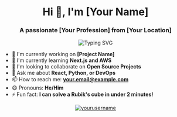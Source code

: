 <h1 align="center">Hi 👋, I'm [Your Name]</h1>
<h3 align="center">A passionate [Your Profession] from [Your Location]</h3>

<p align="center">
  <img src="https://readme-typing-svg.herokuapp.com?font=Fira+Code&pause=1000&color=00F72D&width=435&lines=Full+Stack+Developer;Open+Source+Contributor;Tech+Enthusiast" alt="Typing SVG" />
</p>

- 🔭 I'm currently working on **[Project Name]**
- 🌱 I'm currently learning **Next.js and AWS**
- 👯 I'm looking to collaborate on **Open Source Projects**
- 💬 Ask me about **React, Python, or DevOps**
- 📫 How to reach me: **your.email@example.com**
- 😄 Pronouns: **He/Him**
- ⚡ Fun fact: **I can solve a Rubik's cube in under 2 minutes!**

<p align="center">
  <a href="https://github.com/ryo-ma/github-profile-trophy">
    <img src="https://github-profile-trophy.vercel.app/?username=yourusername&theme=onedark" alt="yourusername" />
  </a>
</p>
